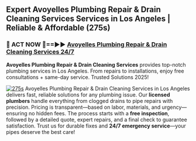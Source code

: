 ## Expert Avoyelles Plumbing Repair & Drain Cleaning Services Services in Los Angeles | Reliable & Affordable (275s)  

<h3>🚿 ACT NOW 🌟==►► <a href="https://tinyurl.com/2ne6vx2x" rel="nofollow">Avoyelles Plumbing Repair & Drain Cleaning Services 24/7</a></h3>

**Avoyelles Plumbing Repair & Drain Cleaning Services** provides top-notch plumbing services in Los Angeles. From repairs to installations, enjoy free consultations + same-day service. Trusted Solutions 2025!

[![275s](https://i.imgur.com/4PFF4AK.jpeg)](https://tinyurl.com/2ne6vx2x)
Avoyelles Plumbing Repair & Drain Cleaning Services in Los Angeles delivers fast, reliable solutions for any plumbing issue. Our **licensed plumbers** handle everything from clogged drains to pipe repairs with precision. Pricing is transparent—based on labor, materials, and urgency—ensuring no hidden fees. The process starts with a **free inspection**, followed by a detailed quote, expert repairs, and a final check to guarantee satisfaction. Trust us for durable fixes and **24/7 emergency service**—your pipes deserve the best care!